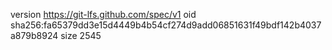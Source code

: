 version https://git-lfs.github.com/spec/v1
oid sha256:fa65379dd3e15d4449b4b54cf274d9add06851631f49bdf142b4037a879b8924
size 2545
